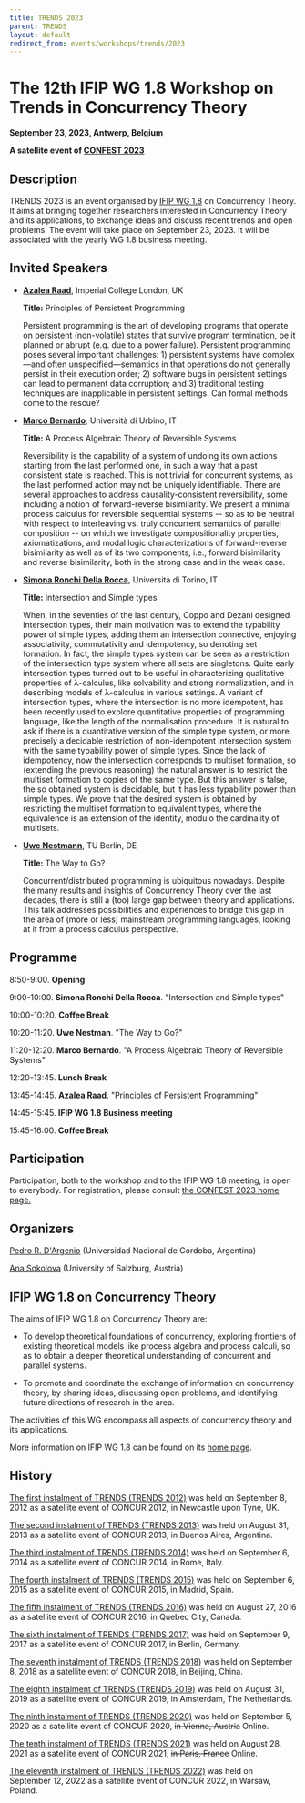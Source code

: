 ```yaml
---
title: TRENDS 2023
parent: TRENDS
layout: default
redirect_from: events/workshops/trends/2023
---
```


# The 12th IFIP WG 1.8 Workshop on Trends in Concurrency Theory

<strong>September 23, 2023, Antwerp, Belgium</strong>

**A satellite event of [CONFEST 2023](https://www.uantwerpen.be/en/conferences/confest-2023/)**


## Description

TRENDS 2023 is an event organised by [IFIP WG 1.8](https://www.concurrency-theory.org/organizations/ifip) on Concurrency Theory. It aims at bringing together researchers interested in Concurrency Theory and its applications, to exchange ideas and discuss recent trends and open problems. The event will take place on September 23, 2023. It will be associated with the yearly WG 1.8 business meeting.

## Invited Speakers


* [**Azalea Raad**](https://www.soundandcomplete.org/), Imperial College London, UK

  **Title:** Principles of Persistent Programming

  Persistent programming is the art of developing programs that operate on persistent (non-volatile)
  states that survive program termination, be it planned or abrupt (e.g. due to a power failure).
  Persistent programming poses several important challenges: 1) persistent systems have complex—and
  often unspecified—semantics in that operations do not generally persist in their execution order;
  2) software bugs in persistent settings can lead to permanent data corruption; and 3) traditional
  testing techniques are inapplicable in persistent settings. Can formal methods come to the rescue?

* [**Marco Bernardo**](http://www.sti.uniurb.it/bernardo/), Università di Urbino, IT

  **Title:** A Process Algebraic Theory of Reversible Systems

  Reversibility is the capability of a system of undoing its own actions
  starting from the last performed one, in such a way that a past consistent
  state is reached. This is not trivial for concurrent systems, as the last
  performed action may not be uniquely identifiable. There are several
  approaches to address causality-consistent reversibility, some including
  a notion of forward-reverse bisimilarity. We present a minimal process calculus
  for reversible sequential systems -- so as to be neutral with respect to
  interleaving vs. truly concurrent semantics of parallel composition --
  on which we investigate compositionality properties, axiomatizations,
  and modal logic characterizations of forward-reverse bisimilarity as well as
  of its two components, i.e., forward bisimilarity and reverse bisimilarity,
  both in the strong case and in the weak case.


* [**Simona Ronchi Della Rocca**](http://www.di.unito.it/~ronchi/), Università di Torino, IT

  **Title:** Intersection and Simple types

  When, in the seventies of the last century, Coppo and Dezani designed intersection types, their main
  motivation was to extend the typability power of simple types, adding them an intersection connective,
  enjoying associativity, commutativity and idempotency, so denoting set formation. In fact, the simple
  types system can be seen as a restriction of the intersection type system where all sets are
  singletons. Quite early intersection types turned out to be useful in characterizing qualitative
  properties of λ-calculus, like solvability and strong normalization, and in describing models of
  λ-calculus in various settings. A variant of intersection types, where the intersection is no more
  idempotent, has been recently used to explore quantitative properties of programming language, like the
  length of the normalisation procedure. It is natural to ask if there is a quantitative version of the
  simple type system, or more precisely a decidable restriction of non-idempotent intersection system
  with the same typability power of simple types. Since the lack of idempotency, now the intersection
  corresponds to multiset formation, so (extending the previous reasoning) the natural answer is to
  restrict the multiset formation to copies of the same type. But this answer is false, the so obtained
  system is decidable, but it has less typability power than simple types. We prove that the desired
  system is obtained by restricting the multiset formation to equivalent types, where the equivalence is
  an extension of the identity, modulo the cardinality of multisets. 

* [**Uwe Nestmann**](https://www.tu.berlin/mtv/ueber-uns/leitung), TU Berlin, DE

  **Title:** The Way to Go?

  Concurrent/distributed programming is ubiquitous nowadays. Despite the many results and insights of
  Concurrency Theory over the last decades, there is still a (too) large gap between theory and
  applications.  This talk addresses possibilities and experiences to bridge this gap in the area of
  (more or less) mainstream programming languages, looking at it from a process calculus perspective.


## Programme

 8:50-9:00. **Opening**
 
 9:00-10:00. **Simona Ronchi Della Rocca**. "Intersection and Simple types"

10:00-10:20. **Coffee Break**

10:20-11:20. **Uwe Nestman**. "The Way to Go?"

11:20-12:20. **Marco Bernardo**. "A Process Algebraic Theory of Reversible Systems"

12:20-13:45. **Lunch Break**

13:45-14:45. **Azalea Raad**. "Principles of Persistent Programming"

14:45-15:45. **IFIP WG 1.8 Business meeting**

15:45-16:00. **Coffee Break**



## Participation

Participation, both to the workshop and to the IFIP WG 1.8 meeting, is open to everybody. For registration, please consult [the CONFEST 2023 home page.](https://www.uantwerpen.be/en/conferences/confest-2023/)

## Organizers

[Pedro R. D'Argenio](https://www.cs.famaf.unc.edu.ar/~dargenio/) (Universidad Nacional de Córdoba, Argentina)

[Ana Sokolova](http://cs.uni-salzburg.at/~anas/index.html) (University of Salzburg, Austria)

## IFIP WG 1.8 on Concurrency Theory

The aims of IFIP WG 1.8 on Concurrency Theory are:

* To develop theoretical foundations of concurrency, exploring frontiers of existing theoretical models like process algebra and process calculi, so as to obtain a deeper theoretical understanding of concurrent and parallel systems.

* To promote and coordinate the exchange of information on concurrency theory, by sharing ideas, discussing open problems, and identifying future directions of research in the area.

The activities of this WG encompass all aspects of concurrency theory and its applications.

More information on IFIP WG 1.8 can be found on its [home page](https://www.concurrency-theory.org/organizations/ifip).

## History

[The first instalment of TRENDS (TRENDS 2012)](http://www.win.tue.nl/trends12/) was held on September 8, 2012 as a satellite event of CONCUR 2012, in Newcastle upon Tyne, UK.

[The second instalment of TRENDS (TRENDS 2013)](http://www.win.tue.nl/trends13/) was held on August 31, 2013 as a satellite event of CONCUR 2013, in Buenos Aires, Argentina.

[The third instalment of TRENDS (TRENDS 2014)](http://ceres.hh.se/mediawiki/TRENDS_2014) was held on September 6, 2014 as a satellite event of CONCUR 2014, in Rome, Italy.

[The fourth instalment of TRENDS (TRENDS 2015)](https://www.concurrency-theory.org/events/workshops/trends/2015) was held on September 6, 2015 as a satellite event of CONCUR 2015, in Madrid, Spain.

[The fifth instalment of TRENDS (TRENDS 2016)](https://www.concurrency-theory.org/events/workshops/trends/2016) was held on August 27, 2016 as a satellite event of CONCUR 2016, in Quebec City, Canada.

[The sixth instalment of TRENDS (TRENDS 2017)](https://www.concurrency-theory.org/events/workshops/trends/2017) was held on September 9, 2017 as a satellite event of CONCUR 2017, in Berlin, Germany.

[The seventh instalment of TRENDS (TRENDS 2018)](https://www.concurrency-theory.org/events/workshops/trends/2018) was held on September 8, 2018 as a satellite event of CONCUR 2018, in Beijing, China.

[The eighth instalment of TRENDS (TRENDS 2019)](https://www.concurrency-theory.org/events/workshops/trends/2019) was held on August 31, 2019 as a satellite event of CONCUR 2019, in Amsterdam, The Netherlands.

[The ninth instalment of TRENDS (TRENDS 2020)](https://www.concurrency-theory.org/events/workshops/trends/2020) was held on September 5, 2020 as a satellite event of CONCUR 2020, ~~in Vienna, Austria~~ Online.

[The tenth instalment of TRENDS (TRENDS 2021)](https://www.concurrency-theory.org/events/workshops/trends/2021) was held on August 28, 2021 as a satellite event of CONCUR 2021, ~~in Paris, France~~ Online.

[The eleventh instalment of TRENDS (TRENDS 2022)](https://www.concurrency-theory.org/events/workshops/trends/2022) was held on September 12, 2022 as a satellite event of CONCUR 2022, in Warsaw, Poland.
